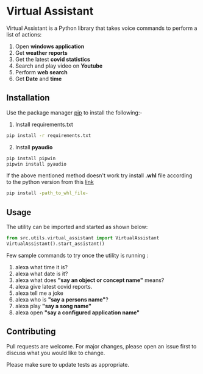 # Virtual Assistant

Virtual Assistant is a Python library that takes voice commands to perform a list of actions:
1. Open **windows application**
2. Get **weather reports**
3. Get the latest **covid statistics**
4. Search and play video on **Youtube**
5. Perform **web search**
6. Get **Date** and **time**

## Installation

Use the package manager [pip](https://pip.pypa.io/en/stable/) to install the following:-

1. Install requirements.txt
```bash
pip install -r requirements.txt
```
2. Install **pyaudio**
```bash
pip install pipwin
pipwin install pyaudio
```
If the above mentioned method doesn't work try install **.whl** file according to the python version from this [link](https://www.lfd.uci.edu/~gohlke/pythonlibs/#pyaudio)
```bash
pip install -path_to_whl_file-
```

## Usage

The utility can be imported and started as shown below:

```python
from src.utils.virtual_assistant import VirtualAssistant
VirtualAssistant().start_assistant()
```
Few sample commands to try once the utility is running :
1. alexa what time it is?
2. alexa what date is it?
3. alexa what does **"say an object or concept name"** means?
4. alexa give latest covid reports.
5. alexa tell me a joke
6. alexa who is **"say a persons name"**?
7. alexa play **"say a song name"**
8. alexa open **"say a configured application name"**

## Contributing
Pull requests are welcome. For major changes, please open an issue first to discuss what you would like to change.

Please make sure to update tests as appropriate.